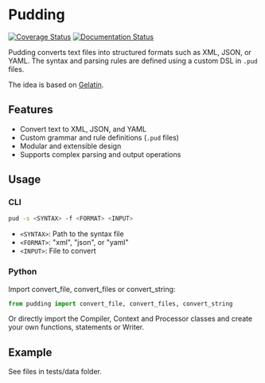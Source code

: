 # Pudding
[![Coverage Status](https://coveralls.io/repos/github/Hekxsler/pudding/badge.svg?branch=master)](https://coveralls.io/github/Hekxsler/pudding?branch=master)
[![Documentation Status](https://readthedocs.org/projects/pudding/badge/?version=latest)](http://pudding.readthedocs.io/en/latest/?badge=latest)

Pudding converts text files into structured formats such as XML, JSON, or YAML. The syntax and parsing rules are defined using a custom DSL in `.pud` files.

The idea is based on [Gelatin](https://github.com/knipknap/Gelatin).

## Features
- Convert text to XML, JSON, and YAML
- Custom grammar and rule definitions (`.pud` files)
- Modular and extensible design
- Supports complex parsing and output operations

## Usage

### CLI
```bash
pud -s <SYNTAX> -f <FORMAT> <INPUT>
```
- `<SYNTAX>`: Path to the syntax file
- `<FORMAT>`: "xml", "json", or "yaml"
- `<INPUT>`: File to convert

### Python 
Import convert_file, convert_files or convert_string:
```python
from pudding import convert_file, convert_files, convert_string
```
Or directly import the Compiler, Context and Processor classes and create your own functions, statements or Writer.


## Example

See files in tests/data folder.

